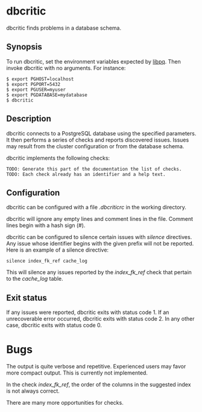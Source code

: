 # dbcritic

dbcritic finds problems in a database schema.

## Synopsis

To run dbcritic, set the environment variables expected by [libpq][libpqenv].
Then invoke dbcritic with no arguments.
For instance:

```console
$ export PGHOST=localhost
$ export PGPORT=5432
$ export PGUSER=myuser
$ export PGDATABASE=mydatabase
$ dbcritic
```

[libpqenv]: https://www.postgresql.org/docs/current/libpq-envars.html

## Description

dbcritic connects to a PostgreSQL database using the specified parameters.
It then performs a series of checks and reports discovered issues.
Issues may result from the cluster configuration or from the database schema.

dbcritic implements the following checks:

    TODO: Generate this part of the documentation the list of checks.
    TODO: Each check already has an identifier and a help text.

## Configuration

dbcritic can be configured with a file _.dbcriticrc_ in the working directory.

dbcritic will ignore any empty lines and comment lines in the file.
Comment lines begin with a hash sign (#).

dbcritic can be configured to silence certain issues with _silence_ directives.
Any issue whose identifier begins with the given prefix will not be reported.
Here is an example of a silence directive:

```
silence index_fk_ref cache_log
```

This will silence any issues reported by the _index\_fk\_ref_ check
that pertain to the _cache\_log_ table.

## Exit status

If any issues were reported, dbcritic exits with status code 1.
If an unrecoverable error occurred, dbcritic exits with status code 2.
In any other case, dbcritic exits with status code 0.

# Bugs

The output is quite verbose and repetitive.
Experienced users may favor more compact output.
This is currently not implemented.

In the check _index\_fk\_ref_, the order of the columns in the suggested index
is not always correct.

There are many more opportunities for checks.
